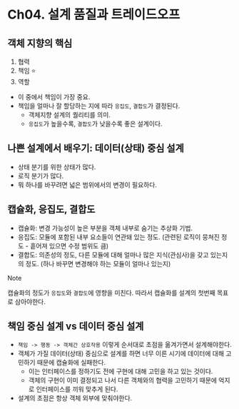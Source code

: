 # Ch04. 설계 품질과 트레이드오프

## 객체 지향의 핵심

1. 협력
2. 책임 ⭐️
3. 역할

- 이 중에서 책임이 가장 중요.
- 책임을 얼마나 잘 할당하는 지에 따라 `응집도`, `결합도`가 결정된다.
  - 객체지향 설계의 퀄리티를 의미.
  - `응집도`가 높을수록, `결합도`가 낮을수록 좋은 설계이다.

## 나쁜 설계에서 배우기: 데이터(상태) 중심 설계

- 상태 분기를 위한 상태가 많다.
- 로직 분기가 많다.
- 뭐 하나를 바꾸려면 넓은 범위에서의 변경이 필요하다.

## 캡슐화, 응집도, 결합도

- 캡슐화: 변경 가능성이 높은 부분을 객체 내부로 숨기는 추상화 기법.
- 응집도: 모듈에 포함된 내부 요소들이 연관돼 있는 정도. (관련된 로직이 뭉쳐진 정도 - 흩어져 있으면 수정 범위도 큼)
- 결합도: 의존성의 정도, 다른 모듈에 대해 얼마나 많은 지식(관심사)을 갖고 있는지의 정도. (하나 바꾸면 변경해야 하는 모듈이 얼마나 있는지)

> [!NOTE]
> 캡슐화의 정도가 `응집도`와 `결합도`에 영향을 미친다.
> 따라서 캡슐화를 설계의 첫번째 목표로 삼아야한다.

## 책임 중심 설계 vs 데이터 중심 설계

- `책임 -> 행동 -> 객체간 상호작용` 이렇게 순서대로 초점을 옮겨가면서 설계해야한다.
- 객체가 가질 데이터(상태) 중심으로 설계를 하면 너무 이른 시기에 데이터에 대해 고민하기 때문에 캡슐화에 실패한다.
  - 이는 인터페이스를 정하기도 전에 구현에 대해 고민을 하고 있는 것이다.
  - 객체의 구현이 이미 결정되고 나서 다른 객체와의 협력을 고민하기 때문에 억지로 인터페이스를 끼워 맞추게 된다.
- 설계의 초점은 항상 객체 외부에 맞춰야한다.
